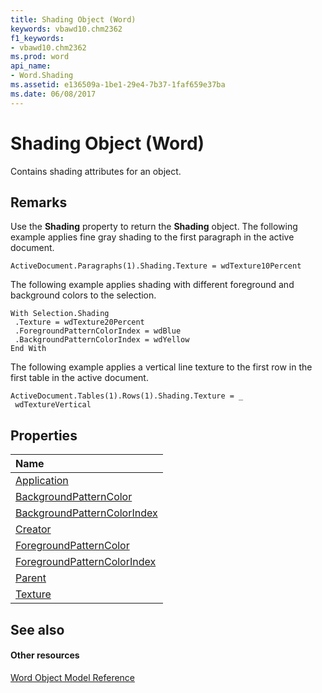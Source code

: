 ```yaml
---
title: Shading Object (Word)
keywords: vbawd10.chm2362
f1_keywords:
- vbawd10.chm2362
ms.prod: word
api_name:
- Word.Shading
ms.assetid: e136509a-1be1-29e4-7b37-1faf659e37ba
ms.date: 06/08/2017
---
```



# Shading Object (Word)

Contains shading attributes for an object.


## Remarks

Use the **Shading** property to return the **Shading** object. The following example applies fine gray shading to the first paragraph in the active document.


```
ActiveDocument.Paragraphs(1).Shading.Texture = wdTexture10Percent
```

The following example applies shading with different foreground and background colors to the selection.




```
With Selection.Shading 
 .Texture = wdTexture20Percent 
 .ForegroundPatternColorIndex = wdBlue 
 .BackgroundPatternColorIndex = wdYellow 
End With
```

The following example applies a vertical line texture to the first row in the first table in the active document.




```
ActiveDocument.Tables(1).Rows(1).Shading.Texture = _ 
 wdTextureVertical
```


## Properties



|**Name**|
|:-----|
|[Application](shading-application-property-word.md)|
|[BackgroundPatternColor](shading-backgroundpatterncolor-property-word.md)|
|[BackgroundPatternColorIndex](shading-backgroundpatterncolorindex-property-word.md)|
|[Creator](shading-creator-property-word.md)|
|[ForegroundPatternColor](shading-foregroundpatterncolor-property-word.md)|
|[ForegroundPatternColorIndex](shading-foregroundpatterncolorindex-property-word.md)|
|[Parent](shading-parent-property-word.md)|
|[Texture](shading-texture-property-word.md)|

## See also


#### Other resources


[Word Object Model Reference](http://msdn.microsoft.com/library/be452561-b436-bb9b-6f94-3faa9a74a6fd%28Office.15%29.aspx)
